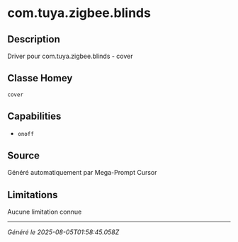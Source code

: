 # com.tuya.zigbee.blinds

## Description
Driver pour com.tuya.zigbee.blinds - cover

## Classe Homey
`cover`

## Capabilities
- `onoff`

## Source
Généré automatiquement par Mega-Prompt Cursor

## Limitations
Aucune limitation connue

---
*Généré le 2025-08-05T01:58:45.058Z*
